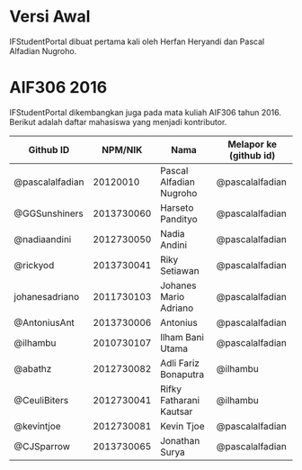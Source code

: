 # Versi Awal

IFStudentPortal dibuat pertama kali oleh Herfan Heryandi dan Pascal Alfadian Nugroho.

# AIF306 2016

IFStudentPortal dikembangkan juga pada mata kuliah AIF306 tahun 2016. Berikut adalah daftar mahasiswa yang menjadi kontributor.

| Github ID                | NPM/NIK    | Nama                              | Melapor ke (github id)   |
| ------------------------ | ---------- | --------------------------------- | ------------------------ |
| @pascalalfadian          | 20120010   | Pascal Alfadian Nugroho           | @pascalalfadian          |
| @GGSunshiners            | 2013730060 | Harseto Pandityo                  | @pascalalfadian          |
| @nadiaandini             | 2012730050 | Nadia Andini                      | @pascalalfadian          |
| @rickyod                 | 2013730041 | Riky Setiawan                     | @pascalalfadian          |
| johanesadriano           | 2011730103 | Johanes Mario Adriano             | @pascalalfadian          |
| @AntoniusAnt             | 2013730006 | Antonius                          | @pascalalfadian          |
| @ilhambu                 | 2010730107 | Ilham Bani Utama                  | @pascalalfadian          |
| @abathz                  | 2012730082 | Adli Fariz Bonaputra              | @ilhambu                 |
| @CeuliBiters             | 2012730041 | Rifky Fatharani Kautsar           | @ilhambu                 |
| @kevintjoe               | 2012730081 | Kevin Tjoe                        | @pascalalfadian          |
| @CJSparrow               | 2013730065 | Jonathan Surya                    | @pascalalfadian          |
